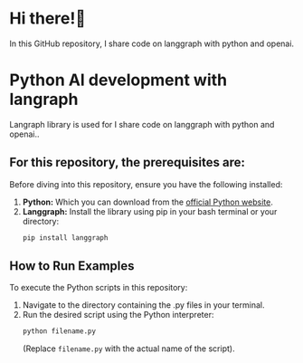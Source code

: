 # Hi there!👋

In this GitHub repository, I share code on langgraph with python and openai.

# Python AI development with langraph 

Langraph library is used for I share code on langgraph with python and openai..


## For this repository, the prerequisites are:

Before diving into this repository, ensure you have the following installed:

1.  **Python:** Which you can download from the [official Python website](https://www.python.org/downloads/).
2.  **Langgraph:** Install the library using pip in your bash terminal or your directory:
    ```bash
    pip install langgraph
    ```

## How to Run Examples

To execute the Python scripts in this repository:

1.  Navigate to the directory containing the .py files in your terminal.
2.  Run the desired script using the Python interpreter:
    ```bash
    python filename.py
    ```
    (Replace `filename.py` with the actual name of the script).



